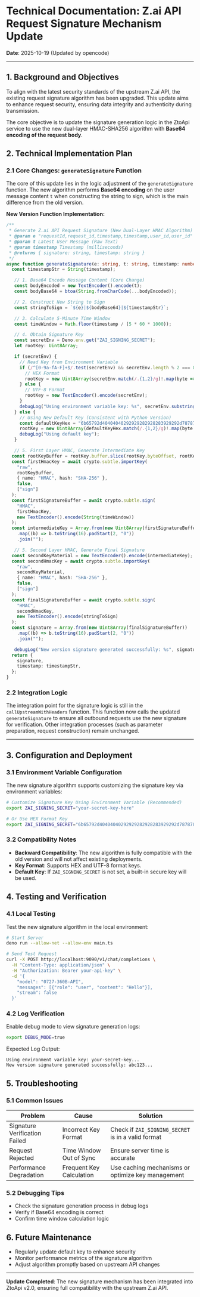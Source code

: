 # Technical Documentation: Z.ai API Request Signature Mechanism Update

**Date**: 2025-10-19 (Updated by opencode)

---

## 1. Background and Objectives

To align with the latest security standards of the upstream Z.ai API, the existing request signature algorithm has been upgraded. This update aims to enhance request security, ensuring data integrity and authenticity during transmission.

The core objective is to update the signature generation logic in the ZtoApi service to use the new dual-layer HMAC-SHA256 algorithm with **Base64 encoding of the request body**.

## 2. Technical Implementation Plan

### 2.1 Core Changes: `generateSignature` Function

The core of this update lies in the logic adjustment of the `generateSignature` function. The new algorithm performs **Base64 encoding** on the user message content `t` when constructing the string to sign, which is the main difference from the old version.

**New Version Function Implementation:**

```typescript
/**
 * Generate Z.ai API Request Signature (New Dual-Layer HMAC Algorithm)
 * @param e "requestId,request_id,timestamp,timestamp,user_id,user_id"
 * @param t Latest User Message (Raw Text)
 * @param timestamp Timestamp (milliseconds)
 * @returns { signature: string, timestamp: string }
 */
async function generateSignature(e: string, t: string, timestamp: number): Promise<{ signature: string, timestamp: string }> {
  const timestampStr = String(timestamp);

   // 1. Base64 Encode Message Content (Core Change)
   const bodyEncoded = new TextEncoder().encode(t);
   const bodyBase64 = btoa(String.fromCharCode(...bodyEncoded));

   // 2. Construct New String to Sign
   const stringToSign = `${e}|${bodyBase64}|${timestampStr}`;

   // 3. Calculate 5-Minute Time Window
   const timeWindow = Math.floor(timestamp / (5 * 60 * 1000));

   // 4. Obtain Signature Key
   const secretEnv = Deno.env.get("ZAI_SIGNING_SECRET");
   let rootKey: Uint8Array;

   if (secretEnv) {
     // Read Key from Environment Variable
     if (/^[0-9a-fA-F]+$/.test(secretEnv) && secretEnv.length % 2 === 0) {
       // HEX Format
       rootKey = new Uint8Array(secretEnv.match(/.{1,2}/g)!.map(byte => parseInt(byte, 16)));
     } else {
       // UTF-8 Format
       rootKey = new TextEncoder().encode(secretEnv);
     }
     debugLog("Using environment variable key: %s", secretEnv.substring(0, 10) + "...");
   } else {
     // Using New Default Key (Consistent with Python Version)
     const defaultKeyHex = "6b65792d40404040292929282928283929292d787878782626262525252525";
     rootKey = new Uint8Array(defaultKeyHex.match(/.{1,2}/g)!.map(byte => parseInt(byte, 16)));
     debugLog("Using default key");
   }

   // 5. First Layer HMAC, Generate Intermediate Key
  const rootKeyBuffer = rootKey.buffer.slice(rootKey.byteOffset, rootKey.byteOffset + rootKey.byteLength) as ArrayBuffer;
  const firstHmacKey = await crypto.subtle.importKey(
    "raw",
    rootKeyBuffer,
    { name: "HMAC", hash: "SHA-256" },
    false,
    ["sign"]
  );
  const firstSignatureBuffer = await crypto.subtle.sign(
    "HMAC",
    firstHmacKey,
    new TextEncoder().encode(String(timeWindow))
  );
  const intermediateKey = Array.from(new Uint8Array(firstSignatureBuffer))
    .map((b) => b.toString(16).padStart(2, "0"))
    .join("");

   // 5. Second Layer HMAC, Generate Final Signature
  const secondKeyMaterial = new TextEncoder().encode(intermediateKey);
  const secondHmacKey = await crypto.subtle.importKey(
    "raw",
    secondKeyMaterial,
    { name: "HMAC", hash: "SHA-256" },
    false,
    ["sign"]
  );
  const finalSignatureBuffer = await crypto.subtle.sign(
    "HMAC",
    secondHmacKey,
    new TextEncoder().encode(stringToSign)
  );
  const signature = Array.from(new Uint8Array(finalSignatureBuffer))
    .map((b) => b.toString(16).padStart(2, "0"))
    .join("");

   debugLog("New version signature generated successfully: %s", signature);
  return {
    signature,
    timestamp: timestampStr,
  };
}
```

### 2.2 Integration Logic

The integration point for the signature logic is still in the `callUpstreamWithHeaders` function. This function now calls the updated `generateSignature` to ensure all outbound requests use the new signature for verification. Other integration processes (such as parameter preparation, request construction) remain unchanged.

---

## 3. Configuration and Deployment

### 3.1 Environment Variable Configuration

The new signature algorithm supports customizing the signature key via environment variables:

```bash
# Customize Signature Key Using Environment Variable (Recommended)
export ZAI_SIGNING_SECRET="your-secret-key-here"

# Or Use HEX Format Key
export ZAI_SIGNING_SECRET="6b65792d40404040292929282928283929292d787878782626262525252525"
```

### 3.2 Compatibility Notes

- **Backward Compatibility**: The new algorithm is fully compatible with the old version and will not affect existing deployments.
- **Key Format**: Supports HEX and UTF-8 format keys.
- **Default Key**: If `ZAI_SIGNING_SECRET` is not set, a built-in secure key will be used.

## 4. Testing and Verification

### 4.1 Local Testing

Test the new signature algorithm in the local environment:

```bash
# Start Server
deno run --allow-net --allow-env main.ts

# Send Test Request
curl -X POST http://localhost:9090/v1/chat/completions \
  -H "Content-Type: application/json" \
  -H "Authorization: Bearer your-api-key" \
  -d '{
    "model": "0727-360B-API",
    "messages": [{"role": "user", "content": "Hello"}],
    "stream": false
  }'
```

### 4.2 Log Verification

Enable debug mode to view signature generation logs:

```bash
export DEBUG_MODE=true
```

Expected Log Output:
```
Using environment variable key: your-secret-key...
New version signature generated successfully: abc123...
```

## 5. Troubleshooting

### 5.1 Common Issues

| Problem | Cause | Solution |
|---------|-------|----------|
| Signature Verification Failed | Incorrect Key Format | Check if `ZAI_SIGNING_SECRET` is in a valid format |
| Request Rejected | Time Window Out of Sync | Ensure server time is accurate |
| Performance Degradation | Frequent Key Calculation | Use caching mechanisms or optimize key management |

### 5.2 Debugging Tips

- Check the signature generation process in debug logs
- Verify if Base64 encoding is correct
- Confirm time window calculation logic

## 6. Future Maintenance

- Regularly update default key to enhance security
- Monitor performance metrics of the signature algorithm
- Adjust algorithm promptly based on upstream API changes

---

**Update Completed**: The new signature mechanism has been integrated into ZtoApi v2.0, ensuring full compatibility with the upstream Z.ai API.